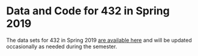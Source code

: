 # Data and Code for 432 in Spring 2019

The data sets for 432 in Spring 2019 [are available here](https://github.com/THOMASELOVE/2019-432/tree/master/data-and-code) and will be updated occasionally as needed during the semester.
